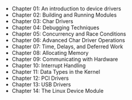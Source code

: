 * Chapter 01: An introduction to device drivers
* Chapter 02: Building and Running Modules
* Chapter 03: Char Drivers
* Chapter 04: Debugging Techniques
* Chapter 05: Concurrency and Race Conditions
* Chapter 06: Advanced Char Driver Operations
* Chapter 07: Time, Delays, and Deferred Work
* Chapter 08: Allocating Memory
* Chapter 09: Communicating with Hardware
* Chapter 10: Interrupt Handling
* Chapter 11: Data Types in the Kernel
* Chapter 12: PCI Drivers
* Chapter 13: USB Drivers
* Chapter 14: The Linux Device Module
